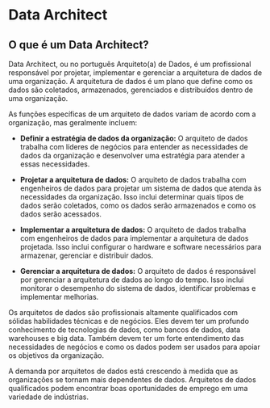 # Data Architect

## O que é um Data Architect?

Data Architect, ou no português Arquiteto(a) de Dados, é um profissional responsável por projetar, implementar e gerenciar a arquitetura de dados de uma organização. A arquitetura de dados é um plano que define como os dados são coletados, armazenados, gerenciados e distribuídos dentro de uma organização.

As funções específicas de um arquiteto de dados variam de acordo com a organização, mas geralmente incluem:

- **Definir a estratégia de dados da organização:** O arquiteto de dados trabalha com líderes de negócios para entender as necessidades de dados da organização e desenvolver uma estratégia para atender a essas necessidades.

- **Projetar a arquitetura de dados:** O arquiteto de dados trabalha com engenheiros de dados para projetar um sistema de dados que atenda às necessidades da organização. Isso inclui determinar quais tipos de dados serão coletados, como os dados serão armazenados e como os dados serão acessados.

- **Implementar a arquitetura de dados:** O arquiteto de dados trabalha com engenheiros de dados para implementar a arquitetura de dados projetada. Isso inclui configurar o hardware e software necessários para armazenar, gerenciar e distribuir dados.

- **Gerenciar a arquitetura de dados:** O arquiteto de dados é responsável por gerenciar a arquitetura de dados ao longo do tempo. Isso inclui monitorar o desempenho do sistema de dados, identificar problemas e implementar melhorias.

Os arquitetos de dados são profissionais altamente qualificados com sólidas habilidades técnicas e de negócios. Eles devem ter um profundo conhecimento de tecnologias de dados, como bancos de dados, data warehouses e big data. Também devem ter um forte entendimento das necessidades de negócios e como os dados podem ser usados para apoiar os objetivos da organização.

A demanda por arquitetos de dados está crescendo à medida que as organizações se tornam mais dependentes de dados. Arquitetos de dados qualificados podem encontrar boas oportunidades de emprego em uma variedade de indústrias.